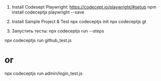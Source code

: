1. Install Codesept Playwright:
   https://codecept.io/playwright/#setup
   npm install codeceptjs playwright --save

2. Install Sample Project & Test
   npx codeceptjs init
   npx codeceptjs gt

3. Запустить тесты:
   npx codeceptjs run --steps

npx codeceptjs run github_test.js
# or
npx codeceptjs run admin/login_test.js